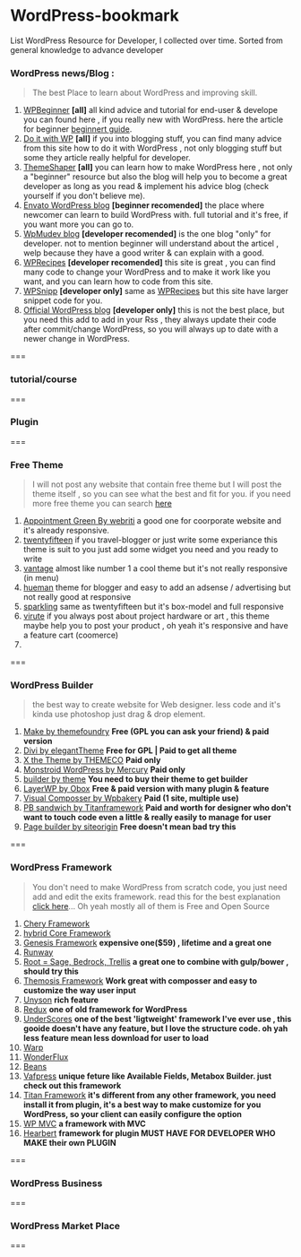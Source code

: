 # WordPress-bookmark
List WordPress Resource for Developer, I collected  over time. Sorted from general knowledge to advance developer

### WordPress news/Blog :
> The best Place to learn about WordPress and improving skill.

  1. [WPBeginner](http://www.wpbeginner.com/) **[all]** all kind advice and tutorial for end-user & develope you can found here , if you really new with WordPress. here the article for beginner [beginnert guide](http://www.wpbeginner.com/guides/).
  2. [Do it with WP](https://www.doitwithwp.com/) **[all]** if you into blogging stuff, you can find many advice from this site how to do it with WordPress , not only blogging stuff but some they article really helpful for developer.
  3. [ThemeShaper](http://themeshaper.com/) **[all]** you can learn how to make WordPress here , not only a "beginner" resource but also the blog will help you to become a great developer as long as you read & implement his advice blog (check yourself if you don't believe me).
  4. [Envato WordPress blog](http://code.tutsplus.com/categories/wordpress) **[beginner recomended]** the place where newcomer can learn to build WordPress with. full tutorial and it's free, if you want more you can go to.
  5. [WpMudev blog](https://premium.wpmudev.org/blog/) **[developer recomended]** is the one blog "only" for developer. not to mention beginner will understand about the articel , welp because they have a good writer & can explain with a good.
  6. [WPRecipes](http://www.wprecipes.com/) **[developer recomended]** this site is great , you can find many code to change your WordPress and to make it work like you want, and you can learn how to code from this site.
  7. [WPSnipp](http://wpsnipp.com/) **[developer only]** same as [WPRecipes](http://www.wprecipes.com/) but this site have larger snippet code for you.
  8. [Official WordPress blog](https://wordpress.org/news/) **[developer only]** this is not the best place, but you need this add to add in your Rss , they always update their code after commit/change WordPress, so you will always up to date with a newer change in WordPress.
  
===

### tutorial/course

===

### Plugin 

===

### Free Theme
> I will not post any website that contain free theme but I will post the theme itself , so you can see what the best and fit for you. if you need more free theme you can search [here](https://wordpress.org/themes/)

 1. [Appointment Green By webriti](https://wordpress.org/themes/appointment-green/) a good one for coorporate website and it's already responsive.
 2. [twentyfifteen](https://wordpress.org/themes/twentyfifteen/) if you travel-blogger or just write some experiance this theme is suit to you just add some widget you need and you ready to write 
 3. [vantage](https://wordpress.org/themes/vantage/) almost like number 1 a cool theme but it's not really responsive (in menu)
 4. [hueman](https://wordpress.org/themes/hueman/) theme for blogger and easy to add an adsense / advertising but not really good at responsive
 5. [sparkling](https://wordpress.org/themes/sparkling/) same as twentyfifteen but it's box-model and full responsive
 6. [virute](http://www.kadencethemes.com/product/virtue-free-theme/) if you always post about project hardware or art , this theme maybe help you to post your product , oh yeah it's responsive and have a feature cart (coomerce)
 7. 
===

### WordPress Builder 
> the best way to create website for Web designer. less code and it's kinda use photoshop just drag & drop element.

 1. [Make by themefoundry](https://thethemefoundry.com/wordpress-themes/make/) **Free (GPL you can ask your friend) & paid version**
 2. [Divi by elegantTheme](http://www.elegantthemes.com/gallery/divi/) **Free for GPL | Paid to get all theme**
 3. [X the Theme by THEMECO](http://themeforest.net/item/x-the-theme/5871901?ref=broaris) **Paid only**
 4. [Monstroid WordPress by Mercury](http://www.templatemonster.com/wordpress-themes/monstroid/) **Paid only**
 5. [builder by theme](http://themify.me/builder) **You need to buy their theme to get builder**
 6. [LayerWP by Obox](http://www.layerswp.com/) **Free & paid version with many plugin & feature**
 7. [Visual Composser by Wpbakery](http://vc.wpbakery.com/) **Paid (1 site, multiple use)**
 8. [PB sandwich by Titanframework](https://pagebuildersandwich.com/) **Paid and worth for designer who don't want to touch code even a little & really easily to manage for user**
 9. [Page builder by siteorigin](https://siteorigin.com/page-builder/) **Free doesn't mean bad try this**

===

### WordPress Framework 
> You don't need to make WordPress from scratch code, you just need add and edit the exits framework.
> read this for the best explanation [click here](https://premium.wpmudev.org/blog/choosing-a-wordpress-theme-framework-the-ultimate-guide/)... Oh yeah mostly all of them is Free and Open Source

1. [Chery Framework](http://www.cherryframework.com/)
2. [hybrid Core Framework](http://themehybrid.com/hybrid-core)
3. [Genesis Framework](http://my.studiopress.com/themes/genesis/) **expensive one($59) , lifetime and a great one**
4. [Runway](http://runwaywp.com/)
5. [Root = Sage, Bedrock, Trellis](https://roots.io/)  **a great one to combine with gulp/bower , should try this**
6. [Themosis Framework](http://framework.themosis.com/) **Work great with composser and easy to customize the way user input**
7. [Unyson](http://unyson.io/) **rich feature**
8. [Redux](https://reduxframework.com/) **one of old framework for WordPress**
9. [UnderScores](http://underscores.me/) **one of the best 'ligtweight' framework I've ever use , this gooide doesn't have any feature, but I love the structure code. oh yah less feature mean less download for user to load**
10. [Warp](https://yootheme.com/themes/warp-framework)
11. [WonderFlux](http://wonderflux.com/)
12. [Beans](http://www.getbeans.io/)
13. [Vafpress](http://vafpress.com/vafpress-framework/) **unique feture like Available Fields, Metabox Builder. just check out this framework**
14. [Titan Framework](http://www.titanframework.net/) **it's different from any other framework, you need install it from plugin, it's a best way to make customize for you WordPress, so your client can easily configure the option**
15. [WP MVC](http://wpmvc.org/) **a framework with MVC**
16. [Hearbert](http://getherbert.com/) **framework for plugin MUST HAVE FOR DEVELOPER WHO MAKE their own PLUGIN**

===

### WordPress Business

===

### WordPress Market Place

===
